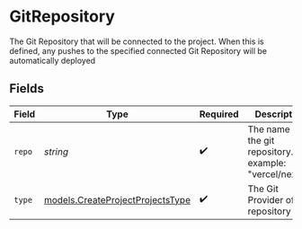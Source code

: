 # GitRepository

The Git Repository that will be connected to the project. When this is defined, any pushes to the specified connected Git Repository will be automatically deployed


## Fields

| Field                                                                      | Type                                                                       | Required                                                                   | Description                                                                |
| -------------------------------------------------------------------------- | -------------------------------------------------------------------------- | -------------------------------------------------------------------------- | -------------------------------------------------------------------------- |
| `repo`                                                                     | *string*                                                                   | :heavy_check_mark:                                                         | The name of the git repository. For example: \"vercel/next.js\"            |
| `type`                                                                     | [models.CreateProjectProjectsType](../models/createprojectprojectstype.md) | :heavy_check_mark:                                                         | The Git Provider of the repository                                         |